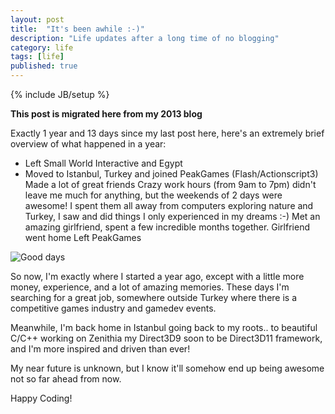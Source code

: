 ```yaml
---
layout: post
title:  "It's been awhile :-)"
description: "Life updates after a long time of no blogging"
category: life
tags: [life]
published: true
---
```


{% include JB/setup %}

**This post is migrated here from my 2013 blog**

Exactly 1 year and 13 days since my last post here, here's an extremely brief overview of what happened in a year:

* Left Small World Interactive and Egypt
* Moved to Istanbul, Turkey and joined PeakGames (Flash/Actionscript3)
    Made a lot of great friends
    Crazy work hours (from 9am to 7pm) didn't leave me much for anything, but the weekends of 2 days were awesome! I spent them all away from computers exploring nature and Turkey, I saw and did things I only experienced in my dreams :-)
    Met an amazing girlfriend, spent a few incredible months together.
    Girlfriend went home
    Left PeakGames

![Good days]({{site.baseurl}}assets/photos/tumblr/been-a-while.jpg "Miss you all <3")

So now, I'm exactly where I started a year ago, except with a little more money, experience, and a lot of amazing memories. These days I'm searching for a great job, somewhere outside Turkey where there is a competitive games industry and gamedev events.

Meanwhile, I'm back home in Istanbul going back to my roots.. to beautiful C/C++ working on Zenithia my Direct3D9 soon to be Direct3D11 framework, and I'm more inspired and driven than ever!

My near future is unknown, but I know it'll somehow end up being awesome not so far ahead from now.

Happy Coding!